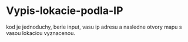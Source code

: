 # Vypis-lokacie-podla-IP

kod je jednoduchy, berie input, vasu ip adresu a nasledne otvory mapu s vasou lokaciou vyznacenou.

